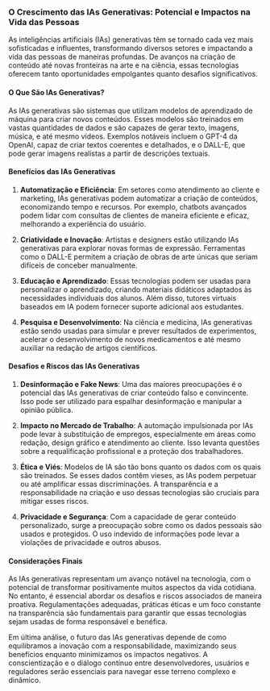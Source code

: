 ### O Crescimento das IAs Generativas: Potencial e Impactos na Vida das Pessoas

As inteligências artificiais (IAs) generativas têm se tornado cada vez mais sofisticadas e influentes, transformando diversos setores e impactando a vida das pessoas de maneiras profundas. De avanços na criação de conteúdo até novas fronteiras na arte e na ciência, essas tecnologias oferecem tanto oportunidades empolgantes quanto desafios significativos.

#### O Que São IAs Generativas?

As IAs generativas são sistemas que utilizam modelos de aprendizado de máquina para criar novos conteúdos. Esses modelos são treinados em vastas quantidades de dados e são capazes de gerar texto, imagens, música, e até mesmo vídeos. Exemplos notáveis incluem o GPT-4 da OpenAI, capaz de criar textos coerentes e detalhados, e o DALL-E, que pode gerar imagens realistas a partir de descrições textuais.

#### Benefícios das IAs Generativas

1. **Automatização e Eficiência**: Em setores como atendimento ao cliente e marketing, IAs generativas podem automatizar a criação de conteúdos, economizando tempo e recursos. Por exemplo, chatbots avançados podem lidar com consultas de clientes de maneira eficiente e eficaz, melhorando a experiência do usuário.

2. **Criatividade e Inovação**: Artistas e designers estão utilizando IAs generativas para explorar novas formas de expressão. Ferramentas como o DALL-E permitem a criação de obras de arte únicas que seriam difíceis de conceber manualmente.

3. **Educação e Aprendizado**: Essas tecnologias podem ser usadas para personalizar o aprendizado, criando materiais didáticos adaptados às necessidades individuais dos alunos. Além disso, tutores virtuais baseados em IA podem fornecer suporte adicional aos estudantes.

4. **Pesquisa e Desenvolvimento**: Na ciência e medicina, IAs generativas estão sendo usadas para simular e prever resultados de experimentos, acelerar o desenvolvimento de novos medicamentos e até mesmo auxiliar na redação de artigos científicos.

#### Desafios e Riscos das IAs Generativas

1. **Desinformação e Fake News**: Uma das maiores preocupações é o potencial das IAs generativas de criar conteúdo falso e convincente. Isso pode ser utilizado para espalhar desinformação e manipular a opinião pública.

2. **Impacto no Mercado de Trabalho**: A automação impulsionada por IAs pode levar à substituição de empregos, especialmente em áreas como redação, design gráfico e atendimento ao cliente. Isso levanta questões sobre a requalificação profissional e a proteção dos trabalhadores.

3. **Ética e Viés**: Modelos de IA são tão bons quanto os dados com os quais são treinados. Se esses dados contêm vieses, as IAs podem perpetuar ou até amplificar essas discriminações. A transparência e a responsabilidade na criação e uso dessas tecnologias são cruciais para mitigar esses riscos.

4. **Privacidade e Segurança**: Com a capacidade de gerar conteúdo personalizado, surge a preocupação sobre como os dados pessoais são usados e protegidos. O uso indevido de informações pode levar a violações de privacidade e outros abusos.

#### Considerações Finais

As IAs generativas representam um avanço notável na tecnologia, com o potencial de transformar positivamente muitos aspectos da vida cotidiana. No entanto, é essencial abordar os desafios e riscos associados de maneira proativa. Regulamentações adequadas, práticas éticas e um foco constante na transparência são fundamentais para garantir que essas tecnologias sejam usadas de forma responsável e benéfica.

Em última análise, o futuro das IAs generativas depende de como equilibramos a inovação com a responsabilidade, maximizando seus benefícios enquanto minimizamos os impactos negativos. A conscientização e o diálogo contínuo entre desenvolvedores, usuários e reguladores serão essenciais para navegar esse terreno complexo e dinâmico.
